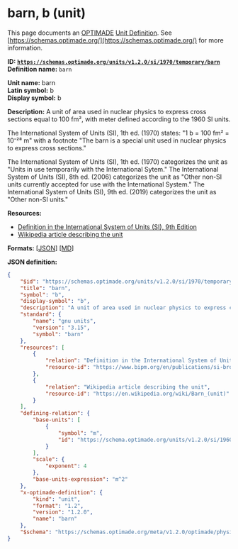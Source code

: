 # barn, b (unit)
This page documents an [OPTIMADE](https://www.optimade.org/) [Unit Definition](https://schemas.optimade.org/#definitions). See [https://schemas.optimade.org/](https://schemas.optimade.org/) for more information.

**ID: [`https://schemas.optimade.org/units/v1.2.0/si/1970/temporary/barn`](https://schemas.optimade.org/units/v1.2.0/si/1970/temporary/barn)**  
**Definition name:** `barn`

**Unit name:** barn  
**Latin symbol:** b  
**Display symbol:** b  
  
**Description:** A unit of area used in nuclear physics to express cross sections equal to 100 fm², with meter defined according to the 1960 SI units.

The International System of Units (SI), 1th ed. (1970) states: "1 b = 100 fm² = 10⁻²⁸ m" with a footnote "The barn is a special unit used in nuclear physics to express cross sections."

The International System of Units (SI), 1th ed. (1970) categorizes the unit as "Units in use temporarily with the International Sytem."
The International System of Units (SI), 8th ed. (2006) categorizes the unit as "Other non-SI units currently accepted for use with the International System."
The International System of Units (SI), 9th ed. (2019) categorizes the unit as "Other non-SI units."

**Resources:**

- [Definition in the International System of Units (SI), 9th Edition](https://www.bipm.org/en/publications/si-brochure)
- [Wikipedia article describing the unit](https://en.wikipedia.org/wiki/Barn_(unit))


**Formats:** [[JSON](barn.json)] [[MD](barn.md)]

**JSON definition:**

``` json
{
    "$id": "https://schemas.optimade.org/units/v1.2.0/si/1970/temporary/barn",
    "title": "barn",
    "symbol": "b",
    "display-symbol": "b",
    "description": "A unit of area used in nuclear physics to express cross sections equal to 100 fm\u00b2, with meter defined according to the 1960 SI units.\n\nThe International System of Units (SI), 1th ed. (1970) states: \"1 b = 100 fm\u00b2 = 10\u207b\u00b2\u2078 m\" with a footnote \"The barn is a special unit used in nuclear physics to express cross sections.\"\n\nThe International System of Units (SI), 1th ed. (1970) categorizes the unit as \"Units in use temporarily with the International Sytem.\"\nThe International System of Units (SI), 8th ed. (2006) categorizes the unit as \"Other non-SI units currently accepted for use with the International System.\"\nThe International System of Units (SI), 9th ed. (2019) categorizes the unit as \"Other non-SI units.\"",
    "standard": {
        "name": "gnu units",
        "version": "3.15",
        "symbol": "barn"
    },
    "resources": [
        {
            "relation": "Definition in the International System of Units (SI), 9th Edition",
            "resource-id": "https://www.bipm.org/en/publications/si-brochure"
        },
        {
            "relation": "Wikipedia article describing the unit",
            "resource-id": "https://en.wikipedia.org/wiki/Barn_(unit)"
        }
    ],
    "defining-relation": {
        "base-units": [
            {
                "symbol": "m",
                "id": "https://schema.optimade.org/units/v1.2.0/si/1960/base/metre"
            }
        ],
        "scale": {
            "exponent": 4
        },
        "base-units-expression": "m^2"
    },
    "x-optimade-definition": {
        "kind": "unit",
        "format": "1.2",
        "version": "1.2.0",
        "name": "barn"
    },
    "$schema": "https://schemas.optimade.org/meta/v1.2.0/optimade/physical_unit_definition.md"
}
```
